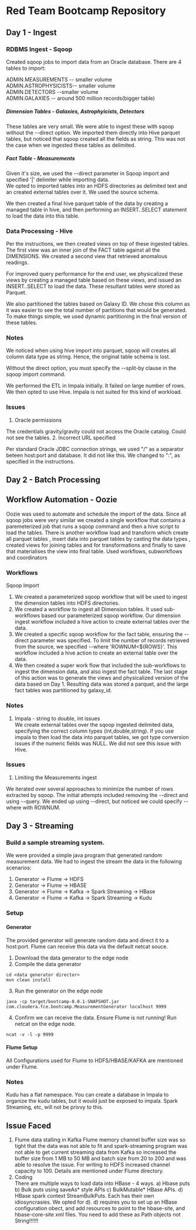 # Red Team Bootcamp Repository

## Day 1 - Ingest

### RDBMS Ingest - Sqoop

Created sqoop jobs to import data from an Oracle database.  There are 4 tables to import:

  ADMIN.MEASUREMENTS -- smaller volume  
  ADMIN.ASTROPHYSICISTS-- smaller volume    
  ADMIN.DETECTORS --smaller volume  
  ADMIN.GALAXIES -- around 500 million records(bigger table)

##### Dimension Tables - Galaxies, Astrophyicists, Detectors

  These tables are very small.  We were able to ingest these with sqoop without the --direct option. We imported them directly into Hive parquet tables, but noticed that sqoop created all the fields as string.  This was not the case when we ingested these tables as delimited.

  ##### Fact Table - Measurements  

  Given it's size, we used the --direct parameter in Sqoop import and specified '|' delimiter while importing data.  
  We opted to imported tables into an HDFS directories as delimited text and an created external tables over it. We used the source schema.

  We then created a final hive parquet table of the data by creating a managed table in hive, and then performing an INSERT..SELECT statement to load the data into this table.

### Data Processing - Hive

Per the instructions, we then created views on top of these ingested tables.
The first view was an inner join of the FACT table against all the DIMENSIONS. We created a second view that retrieved anomalous readings.

For improved query performance for the end user, we physicalized these views by creating a managed table based on these views, and issued an INSERT..SELECT to load the data. These resultant tables were stored as Parquet.

We also partitioned the tables based on Galaxy ID.  We chose this column as it was easier to see the total number of partitions that would be generated.  To make things simple, we used dynamic partitioning in the final version of these tables.

### Notes

We noticed when using hive import into parquet, sqoop will creates all column data type as string. Hence, the original table schema is lost.

Without the direct option, you must specify the --split-by clause in the sqoop import command.

We performed the ETL in Impala initially. It failed on large number of rows. We then opted to use Hive.  Impala is not suited for this kind of workload.

### Issues  

1. Oracle permissions

  The credentials gravity/gravity could not access the Oracle catalog. Could not see the tables.
2. Incorrect URL specified  

  Per standard Oracle JDBC connection strings, we used "/" as a separator beteen host:port and database. It did not like this. We changed to ":", as specified in the instructions.

## Day 2 - Batch Processing

## Workflow Automation - Oozie  
Oozie was used to automate and schedule the import of the data.  Since all sqoop jobs were very similar we created a single workflow that contains a paremeterized job that runs a sqoop command and then a hive script to load the tables.
There is another workflow load and transform which create all parquet tables , insert data into parquet tables by casting the data types , created views for joining tables and for transformations and finally to save that materialises the view into final table. Used workflows, subworkflows and coordinators

### Workflows
Sqoop Import

1. We created a parameterized sqoop workflow that will be used to ingest the dimension tables into HDFS directories.
2. We created a workflow to ingest all Dimension tables. It used sub-workflows based our parameterized sqoop workflow. Our dimension ingest workflow included a hive action to create external tables over the data.
3. We created a specific sqoop workflow for the fact table, ensuring the --direct parameter was specified. To limit the number of records retrieved from the source, we specified --where 'ROWNUM<${ROWS}'.  This workflow included a hive action to create an external table over the data.
4. We then created a super work flow that included the sub-workflows to ingest the dimension data, and also ingest the fact table. The last stage of this action was to generate the views and physicalized version of the data based on Day 1.  Resulting data was stored a parquet, and the large fact tables was partitioned by galaxy_id.

### Notes

1. Impala - string to double, int issues  
We create external tables over the sqoop ingested delimited data, specifying the correct column types (int,double,string).  If you use impala to then load the data into parquet tables, we got type conversion issues if the numeric fields was NULL.  We did not see this issue with Hive.

### Issues

1. Limiting the Measurements ingest

  We iterated over several approaches to minimize the number of rows extracted by sqoop. The initial attempts included removing the --direct and using --query. We ended up using --direct, but noticed we could specify --where with ROWNUM.


## Day 3 - Streaming

### Build a sample streaming system.  

We were provided a simple java program that generated random measurement data. We had to ingest the stream the data in the following scenarios:

  1. Generator -> Flume -> HDFS  
  2. Generator -> Flume -> HBASE  
  3. Generator -> Flume -> Kafka -> Spark Streaming -> HBase
  4. Generator -> Flume -> Kafka -> Spark Streaming -> Kudu


### Setup
#### Generator

The provided generator will generate random data and direct it to a host:port. Flume can receive this data via the default netcat souce.

1. Download the data generator to the edge node  
2. Compile the data generator
```
cd <data generator director>
mvn clean install
```
3. Run the generator on the edge node  
```
java -cp target/bootcamp-0.0.1-SNAPSHOT.jar com.cloudera.fce.bootcamp.MeasurementGenerator localhost 9999
```  
4. Confirm we can receive the data. Ensure Flume is not running! Run netcat on the edge node.
```
ncat -v -l -p 9999
```  


#### Flume Setup  

All Configurations used for Flume to HDFS/HBASE/KAFKA are mentioned under Flume.

### Notes

Kudu has a flat namespace.  You can create a database in Impala to organize the kudu tables, but it would just be exposed to impala. Spark Streaming, etc, will not be privvy to this.  

## Issue Faced  

1. Flume data stalling in Kafka
  Flume memory channel buffer size was so tight that the data was not able to fit and spark-streaming program was not able to get current streaming data from Kafka so increased the buffer size from 1 MB to 50 MB and batch size from 20 to 200 and was able to resolve the issue. For writing to HDFS increased channel capacity to 100.  Details are mentioned under Flume directory.
2. Coding  
  There are multiple ways to load data into HBase - 4 ways.
    a) Hbase puts
    b) Bulk puts using saveAs* style APIs
    c) BulkMutable* HBase APIs.
    d) HBase spark context StreamBulkPuts.
  Each has their own idiosyncrasies. We opted for d).
  d) requires you to set up an HBase configuration obect, and add resources to point to the hbase-site, and hbase-core-site xml files. You need to add these as Path objects not String!!!!!!
